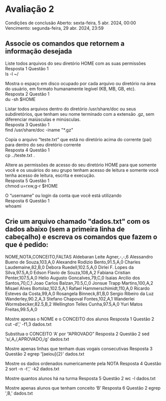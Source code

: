 # Avaliação 2
Condições de conclusão
Aberto: sexta-feira, 5 abr. 2024, 00:00
Vencimento: segunda-feira, 29 abr. 2024, 23:59

## Associe os comandos que retornem a informação desejada

Liste todos arquivos do seu diretório HOME com as suas permissões  
Resposta 1 Questão 1  
ls -l ~/  
 
Mostra o espaço em disco ocupado por cada arquivo ou diretório na área do usuário, em formato humanamente legível (KB, MB, GB, etc).  
Resposta 2 Questão 1  
du -sh $HOME  
 
Listar todos arquivos dentro do diretório /usr/share/doc ou seus subdiretórios, que tenham seu nome terminado com a extensão .gz, sem diferenciar maiúsculas e minúsculas.   
Resposta 3 Questão 1  
find /usr/share/doc -iname "*.gz"  
 
Copia o arquivo “teste.txt” que está no diretório acima do corrente (pai) para dentro do seu diretório corrente  
Resposta 4 Questão 1  
cp ../teste.txt .  
 
Altere as permissões de acesso do seu diretório HOME para que somente você e os usuários do seu grupo tenham acesso de leitura e somente você tenha acesso de leitura, escrita e execução.  
Resposta 5 Questão 1  
chmod u=rxw,g-r $HOME  
 
O “username” ou login da conta que você está utilizando  
Resposta 6 Questão 1  
whoami  
 


## Crie um arquivo chamado "dados.txt" com os dados abaixo (sem a primeira linha de cabeçalho) e escreva os comandos que fazem o que é pedido:  
  
NOME,NOTA,CONCEITO,FALTAS
Aldebaran Leite Agner,-,-,6
Alessandro Bueno de Souza,103,A,0
Alexandre Rodizio Bento,91.5,A,0
Charles Laudemaine,82,B,0
Debora Ruedell,102.5,A,0
Dirlei F. Lopes da Silva,97.5,A,0
Edson Flavio de Souza,108,A,2
Fabiana Cristian Penter,107.5,A,0
Helio Augusto Goncalves,79,C,0
Isaias Arcilio dos Santos,70,C,1
Joao Carlos Balzan,70.5,C,0
Jonsue Trapp Martins,100,A,2
Misael Alves Bortolaz,102.5,A,1
Rafael Hammerschimidt,110,A,0
Ricardo Esteves da Costa,99,A,0
Rosangela Binneck,81,B,0
Sergio Ribeiro da Luz Wanderley,90.2,A,3
Stefano Chapoval Fontes,102,A,1
Wanderlei Wormsbecker,82.5,B,2
Wellington Telles Cunha,97.5,A,0
Yuri Matos Freitas,99.5,A,0
 

Mostre apenas o NOME e o CONCEITO dos alunos
Resposta 1 Questão 2
cut -d',' -f1,3 dados.txt
 
Substitua o CONCEITO ‘A’ por “APROVADO”
Resposta 2 Questão 2
sed 's/,A,/,APROVADO,/g' dados.txt
 
Mostre apenas linhas que tenham duas vogais consecutivas
Resposta 3 Questão 2
egrep '[aeiou]{2}' dados.txt
 
Mostre os dados ordenados numericamente pela NOTA
Resposta 4 Questão 2
sort -n -t',' -k2 dados.txt
 
Mostre quantos alunos há na turma
Resposta 5 Questão 2
wc -l dados.txt
 
Mostre apenas alunos que tenham conceito ‘B’
Resposta 6 Questão 2
egrep ',B,' dados.txt